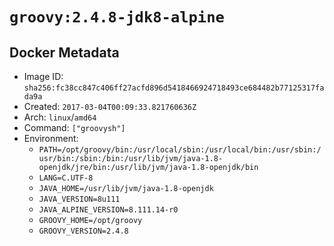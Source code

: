 # `groovy:2.4.8-jdk8-alpine`

## Docker Metadata

- Image ID: `sha256:fc38cc847c406ff27acfd896d5418466924718493ce684482b77125317fada9a`
- Created: `2017-03-04T00:09:33.821760636Z`
- Arch: `linux`/`amd64`
- Command: `["groovysh"]`
- Environment:
  - `PATH=/opt/groovy/bin:/usr/local/sbin:/usr/local/bin:/usr/sbin:/usr/bin:/sbin:/bin:/usr/lib/jvm/java-1.8-openjdk/jre/bin:/usr/lib/jvm/java-1.8-openjdk/bin`
  - `LANG=C.UTF-8`
  - `JAVA_HOME=/usr/lib/jvm/java-1.8-openjdk`
  - `JAVA_VERSION=8u111`
  - `JAVA_ALPINE_VERSION=8.111.14-r0`
  - `GROOVY_HOME=/opt/groovy`
  - `GROOVY_VERSION=2.4.8`
